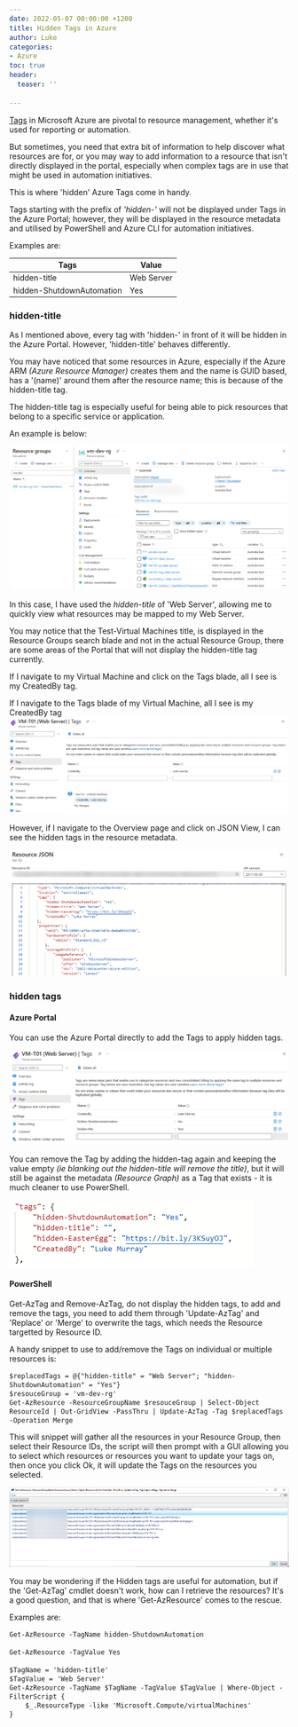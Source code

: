 ```yaml
---
date: 2022-05-07 00:00:00 +1200
title: Hidden Tags in Azure
author: Luke
categories:
- Azure
toc: true
header:
  teaser: ''

---
```

[Tags](https://docs.microsoft.com/en-us/azure/azure-resource-manager/management/tag-resources?tabs=json&WT.mc_id=AZ-MVP-5004796 "Use tags to organize your Azure resources and management hierarchy") in Microsoft Azure are pivotal to resource management, whether it's used for reporting or automation.

But sometimes, you need that extra bit of information to help discover what resources are for, or you may way to add information to a resource that isn't directly displayed in the portal, especially when complex tags are in use that might be used in automation initiatives.

This is where 'hidden' Azure Tags come in handy.

Tags starting with the prefix of _'hidden-'_ will not be displayed under Tags in the Azure Portal; however, they will be displayed in the resource metadata and utilised by PowerShell and Azure CLI for automation initiatives.

Examples are:

| Tags | Value |
| --- | --- |
| hidden-title | Web Server |
| hidden-ShutdownAutomation | Yes |

### hidden-title

As I mentioned above, every tag with 'hidden-' in front of it will be hidden in the Azure Portal. However, 'hidden-title' behaves differently.

You may have noticed that some resources in Azure, especially if the Azure ARM _(Azure Resource Manager)_ creates them and the name is GUID based, has a '(name)' around them after the resource name; this is because of the hidden-title tag.

The hidden-title tag is especially useful for being able to pick resources that belong to a specific service or application.

An example is below:

![Azure Portal - Hidden Title Tag](/uploads/azureportal_hiddentitle.png "Azure Portal - Hidden Title Tag")

In this case, I have used the _hidden-title_ of 'Web Server', allowing me to quickly view what resources may be mapped to my Web Server.

You may notice that the Test-Virtual Machines title, is displayed in the Resource Groups search blade and not in the actual Resource Group, there are some areas of the Portal that will not display the hidden-title tag currently.

If I navigate to my Virtual Machine and click on the Tags blade, all I see is my CreatedBy tag.

If I navigate to the Tags blade of my Virtual Machine, all I see is my CreatedBy tag![Azure Portal - Tags](/uploads/azureportal-hiddentitle-vmtags.png "Azure Portal - Tags")

However, if I navigate to the Overview page and click on JSON View, I can see the hidden tags in the resource metadata.

![Azure Portal - Resource Tags](/uploads/azureportal-hiddentitle-vmtagsjson.png "Azure Portal - Resource Tags")

### hidden tags

#### Azure Portal

You can use the Azure Portal directly to add the Tags to apply hidden tags.

![Azure Portal - Add Tags](/uploads/azureportal_hiddentagsadd.png "Azure Portal - Add Tags")

You can remove the Tag by adding the hidden-tag again and keeping the value empty _(ie blanking out the hidden-title will remove the title)_, but it will still be against the metadata _(Resource Graph)_ as a Tag that exists - it is much cleaner to use PowerShell.

![Azure - Resource Tags](/uploads/azureportal_hiddentagsremove.png "Azure - Resource Tags")

#### PowerShell

Get-AzTag and Remove-AzTag, do not display the hidden tags, to add and remove the tags, you need to add them through 'Update-AzTag' and 'Replace' or 'Merge' to overwrite the tags, which needs the Resource targetted by Resource ID.

A handy snippet to use to add/remove the Tags on individual or multiple resources is:

    $replacedTags = @{"hidden-title" = "Web Server"; "hidden-ShutdownAutomation" = "Yes"}
    $resouceGroup = 'vm-dev-rg'
    Get-AzResource -ResourceGroupName $resouceGroup | Select-Object ResourceId | Out-GridView -PassThru | Update-AzTag -Tag $replacedTags -Operation Merge

This will snippet will gather all the resources in your Resource Group, then select their Resource IDs, the script will then prompt with a GUI allowing you to select which resources or resources you want to update your tags on, then once you click Ok, it will update the Tags on the resources you selected.

![PowerShell - Add Azure Tags](/uploads/powershell_hiddentagsadd.png "PowerShell - Add Azure Tags")

You may be wondering if the Hidden tags are useful for automation, but if the 'Get-AzTag' cmdlet doesn't work, how can I retrieve the resources? It's a good question, and that is where 'Get-AzResource' comes to the rescue.

Examples are:

    Get-AzResource -TagName hidden-ShutdownAutomation

    Get-AzResource -TagValue Yes

    $TagName = 'hidden-title'
    $TagValue = 'Web Server'
    Get-AzResource -TagName $TagName -TagValue $TagValue | Where-Object -FilterScript {
        $_.ResourceType -like 'Microsoft.Compute/virtualMachines' 
    }